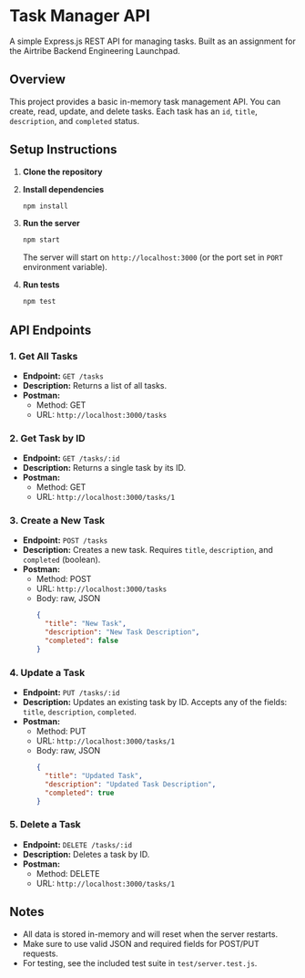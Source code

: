 # Task Manager API

A simple Express.js REST API for managing tasks. Built as an assignment for the Airtribe Backend Engineering Launchpad.

## Overview

This project provides a basic in-memory task management API. You can create, read, update, and delete tasks. Each task has an `id`, `title`, `description`, and `completed` status.

## Setup Instructions

1. **Clone the repository**
2. **Install dependencies**
   ```bash
   npm install
   ```
3. **Run the server**
   ```bash
   npm start
   ```
   The server will start on `http://localhost:3000` (or the port set in `PORT` environment variable).

4. **Run tests**
   ```bash
   npm test
   ```

## API Endpoints

### 1. Get All Tasks
- **Endpoint:** `GET /tasks`
- **Description:** Returns a list of all tasks.
- **Postman:**
  - Method: GET
  - URL: `http://localhost:3000/tasks`

### 2. Get Task by ID
- **Endpoint:** `GET /tasks/:id`
- **Description:** Returns a single task by its ID.
- **Postman:**
  - Method: GET
  - URL: `http://localhost:3000/tasks/1`


### 3. Create a New Task
- **Endpoint:** `POST /tasks`
- **Description:** Creates a new task. Requires `title`, `description`, and `completed` (boolean).
- **Postman:**
  - Method: POST
  - URL: `http://localhost:3000/tasks`
  - Body: raw, JSON
    ```json
    {
      "title": "New Task",
      "description": "New Task Description",
      "completed": false
    }
    ```



### 4. Update a Task
- **Endpoint:** `PUT /tasks/:id`
- **Description:** Updates an existing task by ID. Accepts any of the fields: `title`, `description`, `completed`.
- **Postman:**
  - Method: PUT
  - URL: `http://localhost:3000/tasks/1`
  - Body: raw, JSON
    ```json
    {
      "title": "Updated Task",
      "description": "Updated Task Description",
      "completed": true
    }
    ```



### 5. Delete a Task
- **Endpoint:** `DELETE /tasks/:id`
- **Description:** Deletes a task by ID.
- **Postman:**
  - Method: DELETE
  - URL: `http://localhost:3000/tasks/1`

## Notes
- All data is stored in-memory and will reset when the server restarts.
- Make sure to use valid JSON and required fields for POST/PUT requests.
- For testing, see the included test suite in `test/server.test.js`.
